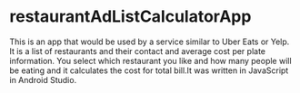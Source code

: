 # restaurantAdListCalculatorApp
This is an app that would be used by a service similar to Uber Eats or Yelp. It is a list of restaurants and their contact and average cost per plate information. You select which restaurant you like and how many people will be eating and it calculates the cost for total bill.It was written in JavaScript in Android Studio. 
